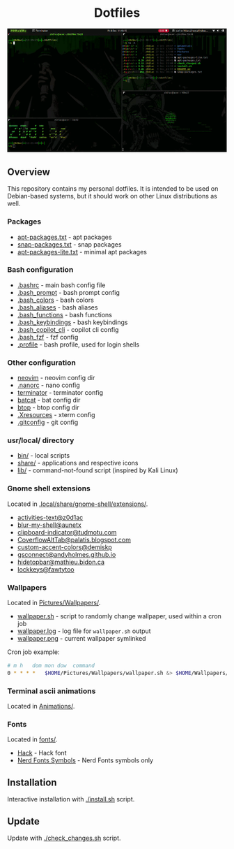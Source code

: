 <h1 align="center">Dotfiles</h1>

<div align="center">
  <img src=".github/img/overview.gif" alt="overview.gif">
</div>

## Overview

This repository contains my personal dotfiles. It is intended to be used on
Debian-based systems, but it should work on other Linux distributions as well.

### Packages

- [apt-packages.txt](apt-packages.txt) - apt packages
- [snap-packages.txt](snap-packages.txt) - snap packages
- [apt-packages-lite.txt](apt-packages-lite.txt) - minimal apt packages
<!-- TODO - [pip-packages.txt](pip-packages.txt) - pip packages -->
<!-- TODO - [npm-packages.txt](npm-packages.txt) - npm packages -->
<!-- TODO - [gem-packages.txt](gem-packages.txt) - gem packages -->
<!-- TODO - [cargo-packages.txt](cargo-packages.txt) - cargo packages -->

### Bash configuration

- [.bashrc](.bashrc) - main bash config file
- [.bash_prompt](.bash_prompt) - bash prompt config
- [.bash_colors](.bash_colors) - bash colors
- [.bash_aliases](.bash_aliases) - bash aliases
- [.bash_functions](.bash_functions) - bash functions
- [.bash_keybindings](.bash_keybindings) - bash keybindings
- [.bash_copilot_cli](.bash_copilot_cli) - copilot cli config
- [.bash_fzf](.bash_fzf) - fzf config
- [.profile](.profile) - bash profile, used for login shells

### Other configuration

- [neovim](.config/nvim/) - neovim config dir
- [.nanorc](.nanorc) - nano config
- [terminator](.config/terminator/config) - terminator config
- [batcat](.config/bat/) - bat config dir
- [btop](.config/btop/) - btop config dir
- [.Xresources](.Xresources) - xterm config
- [.gitconfig](.gitconfig) - git config

### usr/local/ directory

<!-- TODO add some scripts to .gitignore -->
<!-- TODO enhance usr/local/lib/command-not-found script -->
- [bin/](usr/local/bin/) - local scripts
- [share/](usr/local/share/) - applications and respective icons
- [lib/](usr/local/lib/) - command-not-found script (inspired by Kali Linux)

### Gnome shell extensions

Located in [.local/share/gnome-shell/extensions/]().

- [activities-text@z0d1ac](.local/share/gnome-shell/extensions/activities-text@z0d1ac)
- [blur-my-shell@aunetx](.local/share/gnome-shell/extensions/blur-my-shell@aunetx)
- [clipboard-indicator@tudmotu.com](.local/share/gnome-shell/extensions/clipboard-indicator@tudmotu.com)
- [CoverflowAltTab@palatis.blogspot.com](.local/share/gnome-shell/extensions/CoverflowAltTab@palatis.blogspot.com)
- [custom-accent-colors@demiskp](.local/share/gnome-shell/extensions/custom-accent-colors@demiskp)
- [gsconnect@andyholmes.github.io](.local/share/gnome-shell/extensions/gsconnect@andyholmes.github.io)
- [hidetopbar@mathieu.bidon.ca](.local/share/gnome-shell/extensions/hidetopbar@mathieu.bidon.ca)
- [lockkeys@fawtytoo](.local/share/gnome-shell/extensions/lockkeys@fawtytoo)

### Wallpapers

Located in [Pictures/Wallpapers/]().

- [wallpaper.sh](Pictures/Wallpapers/wallpaper.sh) - script to randomly change wallpaper, used within a cron job
- [wallpaper.log](Pictures/Wallpapers/wallpaper.log) - log file for `wallpaper.sh` output
- [wallpaper.png](Pictures/Wallpapers/wallpaper.png) - current wallpaper symlinked

Cron job example:

```bash
# m h   dom mon dow  command
0 * * * *   $HOME/Pictures/Wallpapers/wallpaper.sh &> $HOME/Wallpapers/wallpaper.log
```

### Terminal ascii animations

Located in [Animations/](Animations/).

### Fonts

Located in [fonts/](fonts/).

- [Hack](fonts/Hack.zip) - Hack font
- [Nerd Fonts Symbols](fonts/NerdFontsSymbolsOnly.zip) - Nerd Fonts symbols only

## Installation

Interactive installation with [./install.sh](./install.sh) script.

## Update

Update with [./check_changes.sh](./check_changes.sh) script.
